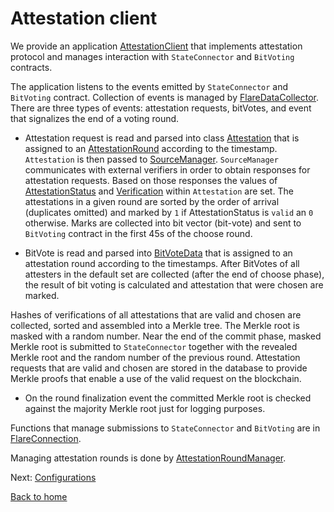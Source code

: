 # Attestation client

We provide an application [AttestationClient](../../src/attester/AttesterClient.ts) that implements attestation protocol and manages interaction with `StateConnector` and `BitVoting` contracts.

The application listens to the events emitted by `StateConnector` and `BitVoting` contract. Collection of events is managed by [FlareDataCollector](../../src/attester/FlareDataCollector.ts). There are three types of events: attestation requests, bitVotes, and event that signalizes the end of a voting round.

- Attestation request is read and parsed into class [Attestation](../../src/attester/Attestation.ts) that is assigned to an [AttestationRound](../../src/attester/AttestationRound.ts) according to the timestamp. `Attestation` is then passed to [SourceManager](../../src/attester/source/SourceManager.ts). `SourceManager` communicates with external verifiers in order to obtain responses for attestation requests. Based on those responses the values of [AttestationStatus](../../src/attester/types/AttestationStatus.ts) and [Verification](../../src/verification/attestation-types/attestation-types.ts) within `Attestation` are set. The attestations in a given round are sorted by the order of arrival (duplicates omitted) and marked by `1` if AttestationStatus is `valid` an `0` otherwise. Marks are collected into bit vector (bit-vote) and sent to `BitVoting` contract in the first 45s of the choose round.

- BitVote is read and parsed into [BitVoteData](../../src/attester/BitVoteData.ts) that is assigned to an attestation round according to the timestamps. After BitVotes of all attesters in the default set are collected (after the end of choose phase), the result of bit voting is calculated and attestation that were chosen are marked.

Hashes of verifications of all attestations that are valid and chosen are collected, sorted and assembled into a Merkle tree. The Merkle root is masked with a random number. Near the end of the commit phase, masked Merkle root is submitted to `StateConnector` together with the revealed Merkle root and the random number of the previous round. Attestation requests that are valid and chosen are stored in the database to provide Merkle proofs that enable a use of the valid request on the blockchain.

- On the round finalization event the committed Merkle root is checked against the majority Merkle root just for logging purposes.

Functions that manage submissions to `StateConnector` and `BitVoting` are in [FlareConnection](../../src/attester/FlareConnection.ts).

Managing attestation rounds is done by [AttestationRoundManager](../../src/attester/AttestationRoundManager.ts).

Next: [Configurations](./attestation-configs.md)

[Back to home](../README.md)
